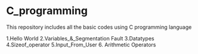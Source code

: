 # C_programming
This repository includes all the basic codes using C programming language


1.Hello World
2.Variables_&_Segmentation Fault
3.Datatypes
4.Sizeof_operator
5.Input_From_User
6. Arithmetic Operators

